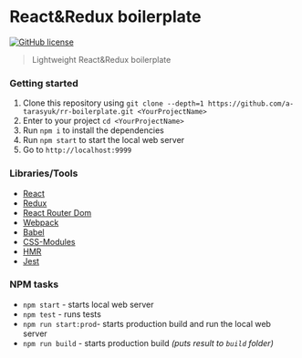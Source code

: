 # React&Redux boilerplate

[![GitHub license](https://img.shields.io/badge/license-MIT-blue.svg?style=flat-square)](https://github.com/a-tarasyuk/rr-boilerplate/blob/master/LICENSE)
> Lightweight React&Redux boilerplate

### Getting started
1. Clone this repository using `git clone --depth=1 https://github.com/a-tarasyuk/rr-boilerplate.git <YourProjectName>`
2. Enter to your project `cd <YourProjectName>`
3. Run `npm i` to install the dependencies
4. Run `npm start` to start the local web server
5. Go to `http://localhost:9999`

### Libraries/Tools
- [React](https://facebook.github.io/react)
- [Redux](https://github.com/rackt/redux)
- [React Router Dom](https://github.com/ReactTraining/react-router/tree/master/packages/react-router-dom)
- [Webpack](https://webpack.github.io)
- [Babel](https://babeljs.io)
- [CSS-Modules](https://github.com/css-modules/css-modules)
- [HMR](https://webpack.js.org/concepts/hot-module-replacement/)
- [Jest](https://jestjs.io/)

### NPM tasks
- `npm start` - starts local web server
- `npm test` - runs tests
- `npm run start:prod`- starts production build and run the local web server
- `npm run build` - starts production build *(puts result to `build` folder)*
